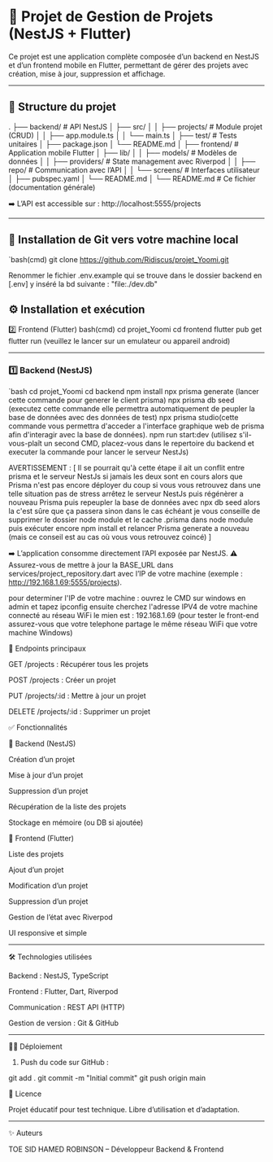 # 🚀 Projet de Gestion de Projets (NestJS + Flutter)

Ce projet est une application complète composée d’un backend en NestJS et d’un frontend mobile en Flutter, permettant de gérer des projets avec création, mise à jour, suppression et affichage.

---

## 📂 Structure du projet

. ├── backend/           # API NestJS │   ├── src/ │   │   ├── projects/  # Module projet (CRUD) │   │   ├── app.module.ts │   │   └── main.ts │   ├── test/          # Tests unitaires │   ├── package.json │   └── README.md │ ├── frontend/          # Application mobile Flutter │   ├── lib/ │   │   ├── models/    # Modèles de données │   │   ├── providers/ # State management avec Riverpod │   │   ├── repo/      # Communication avec l’API │   │   └── screens/   # Interfaces utilisateur │   ├── pubspec.yaml │   └── README.md │ └── README.md          # Ce fichier (documentation générale)


➡️ L’API est accessible sur : http://localhost:5555/projects

---
## 🚀 Installation de Git vers votre machine local
`bash(cmd)
git clone https://github.com/Ridiscus/projet_Yoomi.git


Renommer le fichier .env.example qui se trouve dans le dossier backend en [.env]  y inséré la bd suivante : "file:./dev.db"




## ⚙️ Installation et exécution
2️⃣ Frontend (Flutter)
bash(cmd)
cd projet_Yoomi
cd frontend
flutter pub get
flutter run (veuillez le lancer sur un emulateur ou appareil android)


---
### 1️⃣ Backend (NestJS)
`bash
cd projet_Yoomi
cd backend
npm install
npx prisma generate (lancer cette commande pour generer le client prisma)
npx prisma db seed (executez cette commande elle permettra automatiquement de peupler la base de données avec des données de test)
npx prisma studio(cette commande vous permettra d'acceder a l'interface graphique web de prisma afin d'interagir avec la base de données).
npm run start:dev (utilisez s'il-vous-plaît un second CMD, placez-vous dans le repertoire du backend et executer la commande pour lancer le serveur NestJs)
 
 AVERTISSEMENT : [ Il se pourrait qu'à cette étape il ait un conflit entre prisma et le serveur NestJs si jamais les deux sont en cours alors que Prisma n'est pas encore déployer du coup si vous vous retrouvez dans une telle situation pas de stress arrêtez le serveur NestJs puis régénèrer a nouveau Prisma puis repeupler la base de données avec npx db seed alors la c'est sûre que ça passera sinon dans le cas échéant je vous conseille de supprimer le dossier node module et le cache .prisma dans node module puis exécuter encore npm install et relancer Prisma generate a nouveau (mais ce conseil est au cas où vous vous retrouvez coincé) ]

➡️ L’application consomme directement l’API exposée par NestJS.
⚠️ Assurez-vous de mettre à jour la BASE_URL dans services/project_repository.dart avec l’IP de votre machine (exemple : http://192.168.1.69:5555/projects).

pour determiner l'IP de votre machine : ouvrez le CMD sur windows en admin et tapez ipconfig ensuite cherchez l'adresse IPV4 de votre machine connecté au réseau WiFi le mien est : 192.168.1.69  (pour tester le front-end assurez-vous que votre telephone partage le même réseau WiFi que votre machine Windows)




🔑 Endpoints principaux

GET /projects : Récupérer tous les projets

POST /projects : Créer un projet

PUT /projects/:id : Mettre à jour un projet

DELETE /projects/:id : Supprimer un projet




✅ Fonctionnalités

📌 Backend (NestJS)

Création d’un projet

Mise à jour d’un projet

Suppression d’un projet

Récupération de la liste des projets

Stockage en mémoire (ou DB si ajoutée)





📱 Frontend (Flutter)

Liste des projets

Ajout d’un projet

Modification d’un projet

Suppression d’un projet

Gestion de l’état avec Riverpod

UI responsive et simple




---

🛠️ Technologies utilisées

Backend : NestJS, TypeScript

Frontend : Flutter, Dart, Riverpod

Communication : REST API (HTTP)

Gestion de version : Git & GitHub



---

👨‍💻 Déploiement

1. Push du code sur GitHub :



git add .
git commit -m "Initial commit"
git push origin main


📜 Licence

Projet éducatif pour test technique. Libre d’utilisation et d’adaptation.


---

✨ Auteurs

TOE SID HAMED ROBINSON – Développeur Backend & Frontend
